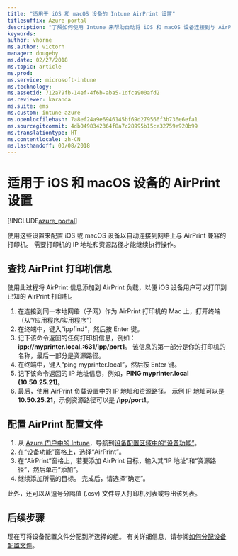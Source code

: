 ```yaml
---
title: "适用于 iOS 和 macOS 设备的 Intune AirPrint 设置"
titlesuffix: Azure portal
description: "了解如何使用 Intune 来帮助自动将 iOS 和 macOS 设备连接到与 AirPrint 兼容的打印机。"
keywords: 
author: vhorne
ms.author: victorh
manager: dougeby
ms.date: 02/27/2018
ms.topic: article
ms.prod: 
ms.service: microsoft-intune
ms.technology: 
ms.assetid: 712a79fb-14ef-4f6b-aba5-1dfca900afd2
ms.reviewer: karanda
ms.suite: ems
ms.custom: intune-azure
ms.openlocfilehash: 7a8ef24a9e6946145bf69d279566f3b736e6efa1
ms.sourcegitcommit: 4db0498342364f8a7c28995b15ce32759e920b99
ms.translationtype: HT
ms.contentlocale: zh-CN
ms.lasthandoff: 03/08/2018
---
```

# <a name="airprint-settings-for-ios-and-macos-devices"></a>适用于 iOS 和 macOS 设备的 AirPrint 设置

[!INCLUDE[azure_portal](./includes/azure_portal.md)]

使用这些设置来配置 iOS 或 macOS 设备以自动连接到网络上与 AirPrint 兼容的打印机。 需要打印机的 IP 地址和资源路径才能继续执行操作。

## <a name="find-airprint-printer-information"></a>查找 AirPrint 打印机信息

使用此过程将 AirPrint 信息添加到 AirPrint 负载，以便 iOS 设备用户可以打印到已知的 AirPrint 打印机。

1. 在连接到同一本地网络（子网）作为 AirPrint 打印机的 Mac 上，打开终端（从“/应用程序/实用程序”）
2. 在终端中，键入“ippfind”，然后按 Enter 键。
3. 记下该命令返回的任何打印机信息，例如：**ipp://myprinter.local.:631/ipp/port1**。 该信息的第一部分是你的打印机的名称，最后一部分是资源路径。
4. 在终端中，键入“ping myprinter.local”，然后按 Enter 键。
5. 记下该命令返回的 IP 地址信息，例如，**PING myprinter.local (10.50.25.21)**。
6. 最后，使用 AirPrint 负载设置中的 IP 地址和资源路径。 示例 IP 地址可以是 **10.50.25.21**，示例资源路径可以是 **/ipp/port1**。

## <a name="configure-an-airprint-profile"></a>配置 AirPrint 配置文件

1. 从 [Azure 门户中的 Intune](https://portal.azure.com)，导航到[设备配置区域中的“设备功能”](device-features-configure.md)。 
1. 在“设备功能”窗格上，选择“AirPrint”。
2. 在“AirPrint”窗格上，若要添加 AirPrint 目标，输入其“IP 地址”和“资源路径”，然后单击“添加”。
3. 继续添加所需的目标。 完成后，请选择“确定”。

此外，还可以从逗号分隔值 (.csv) 文件导入打印机列表或导出该列表。


## <a name="next-steps"></a>后续步骤

现在可将设备配置文件分配到所选择的组。 有关详细信息，请参阅[如何分配设备配置文件](device-profile-assign.md)。
